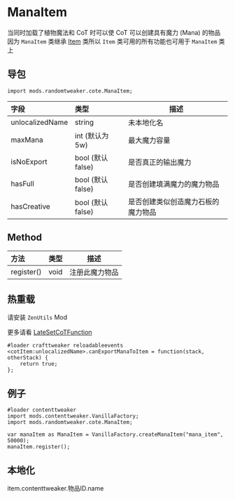 # ManaItem

当同时加载了植物魔法和 CoT 时可以使 CoT 可以创建具有魔力 (Mana) 的物品  
因为 `ManaItem` 类继承 [Item](https://docs.blamejared.com/1.12/en/Mods/ContentTweaker/Vanilla/Creatable_Content/Item/) 类所以 `Item` 类可用的所有功能也可用于 `ManaItem` 类上

## 导包

```zenscrtpt
import mods.randomtweaker.cote.ManaItem;
```

| 字段 | 类型 | 描述 |
|:---------- |:---------- |----------- |
| unlocalizedName | string | 未本地化名 |
| maxMana | int (默认为 5w) | 最大魔力容量 |
| isNoExport | bool (默认 false) | 是否真正的输出魔力 |
| hasFull | bool (默认 false) | 是否创建填满魔力的魔力物品 |
| hasCreative | bool (默认 false) | 是否创建类似创造魔力石板的魔力物品 |

## Method

| 方法 | 类型 | 描述 |
|:---- |:---- |---- |
| register() | void | 注册此魔力物品 |

## 热重载

请安装 `ZenUtils` Mod

更多请看 [LateSetCoTFunction](https://github.com/friendlyhj/ZenUtils/wiki/LateSetCoTFunction)

```zenscript
#loader crafttweaker reloadableevents
<cotItem:unlocalizedName>.canExportManaToItem = function(stack, otherStack) {
    return true;
};
```

## 例子

```zenscript
#loader contenttweaker
import mods.contenttweaker.VanillaFactory;
import mods.randomtweaker.cote.ManaItem;

var manaItem as ManaItem = VanillaFactory.createManaItem("mana_item", 50000);
manaItem.register();
```

## 本地化

item.contenttweaker.物品ID.name
